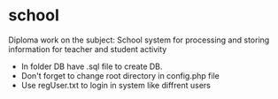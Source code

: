 # school
Diploma work on the subject: School system for processing and storing information for teacher and student activity
- In folder DB have .sql file to create DB.
- Don't forget to change root directory in config.php file
- Use regUser.txt to login in system like diffrent users
